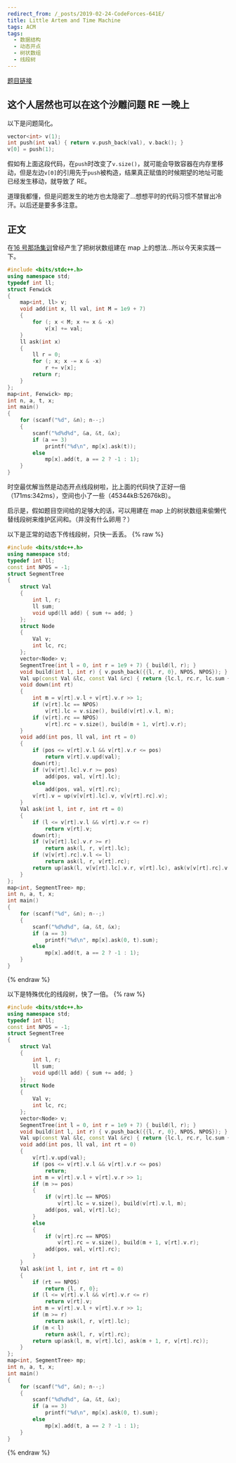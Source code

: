 ```yaml
---
redirect_from: /_posts/2019-02-24-CodeForces-641E/
title: Little Artem and Time Machine
tags: ACM
tags:
  - 数据结构
  - 动态开点
  - 树状数组
  - 线段树
---
```


[题目链接](https://vjudge.net/problem/CodeForces-641E)

## 这个人居然也可以在这个沙雕问题 RE 一晚上

以下是问题简化。

```cpp
vector<int> v(1);
int push(int val) { return v.push_back(val), v.back(); }
v[0] = push(1);
```

假如有上面这段代码，在`push`时改变了`v.size()`，就可能会导致容器在内存里移动，但是左边`v[0]`的引用先于`push`被构造，结果真正赋值的时候期望的地址可能已经发生移动，就导致了 RE。

道理我都懂，但是问题发生的地方也太隐密了…想想平时的代码习惯不禁冒出冷汗。以后还是要多多注意。

## 正文

在[16 号那场集训](https://wu-kan.cn/_posts/2019-02-17-Bubble-Cup-11-Finals/)曾经产生了把树状数组建在 map 上的想法…所以今天来实践一下。

```cpp
#include <bits/stdc++.h>
using namespace std;
typedef int ll;
struct Fenwick
{
	map<int, ll> v;
	void add(int x, ll val, int M = 1e9 + 7)
	{
		for (; x < M; x += x & -x)
			v[x] += val;
	}
	ll ask(int x)
	{
		ll r = 0;
		for (; x; x -= x & -x)
			r += v[x];
		return r;
	}
};
map<int, Fenwick> mp;
int n, a, t, x;
int main()
{
	for (scanf("%d", &n); n--;)
	{
		scanf("%d%d%d", &a, &t, &x);
		if (a == 3)
			printf("%d\n", mp[x].ask(t));
		else
			mp[x].add(t, a == 2 ? -1 : 1);
	}
}
```

时空最优解当然是动态开点线段树啦，比上面的代码快了正好一倍（171ms:342ms），空间也小了一些（45344kB:52676kB）。

启示是，假如题目空间给的足够大的话，可以用建在 map 上的树状数组来偷懒代替线段树来维护区间和。（并没有什么卵用？）

以下是正常的动态下传线段树，只快一丢丢。
{% raw %}

```cpp
#include <bits/stdc++.h>
using namespace std;
typedef int ll;
const int NPOS = -1;
struct SegmentTree
{
	struct Val
	{
		int l, r;
		ll sum;
		void upd(ll add) { sum += add; }
	};
	struct Node
	{
		Val v;
		int lc, rc;
	};
	vector<Node> v;
	SegmentTree(int l = 0, int r = 1e9 + 7) { build(l, r); }
	void build(int l, int r) { v.push_back({{l, r, 0}, NPOS, NPOS}); }
	Val up(const Val &lc, const Val &rc) { return {lc.l, rc.r, lc.sum + rc.sum}; }
	void down(int rt)
	{
		int m = v[rt].v.l + v[rt].v.r >> 1;
		if (v[rt].lc == NPOS)
			v[rt].lc = v.size(), build(v[rt].v.l, m);
		if (v[rt].rc == NPOS)
			v[rt].rc = v.size(), build(m + 1, v[rt].v.r);
	}
	void add(int pos, ll val, int rt = 0)
	{
		if (pos <= v[rt].v.l && v[rt].v.r <= pos)
			return v[rt].v.upd(val);
		down(rt);
		if (v[v[rt].lc].v.r >= pos)
			add(pos, val, v[rt].lc);
		else
			add(pos, val, v[rt].rc);
		v[rt].v = up(v[v[rt].lc].v, v[v[rt].rc].v);
	}
	Val ask(int l, int r, int rt = 0)
	{
		if (l <= v[rt].v.l && v[rt].v.r <= r)
			return v[rt].v;
		down(rt);
		if (v[v[rt].lc].v.r >= r)
			return ask(l, r, v[rt].lc);
		if (v[v[rt].rc].v.l <= l)
			return ask(l, r, v[rt].rc);
		return up(ask(l, v[v[rt].lc].v.r, v[rt].lc), ask(v[v[rt].rc].v.l, r, v[rt].rc));
	}
};
map<int, SegmentTree> mp;
int n, a, t, x;
int main()
{
	for (scanf("%d", &n); n--;)
	{
		scanf("%d%d%d", &a, &t, &x);
		if (a == 3)
			printf("%d\n", mp[x].ask(0, t).sum);
		else
			mp[x].add(t, a == 2 ? -1 : 1);
	}
}
```

{% endraw %}

以下是特殊优化的线段树，快了一倍。
{% raw %}

```cpp
#include <bits/stdc++.h>
using namespace std;
typedef int ll;
const int NPOS = -1;
struct SegmentTree
{
	struct Val
	{
		int l, r;
		ll sum;
		void upd(ll add) { sum += add; }
	};
	struct Node
	{
		Val v;
		int lc, rc;
	};
	vector<Node> v;
	SegmentTree(int l = 0, int r = 1e9 + 7) { build(l, r); }
	void build(int l, int r) { v.push_back({{l, r, 0}, NPOS, NPOS}); }
	Val up(const Val &lc, const Val &rc) { return {lc.l, rc.r, lc.sum + rc.sum}; }
	void add(int pos, ll val, int rt = 0)
	{
		v[rt].v.upd(val);
		if (pos <= v[rt].v.l && v[rt].v.r <= pos)
			return;
		int m = v[rt].v.l + v[rt].v.r >> 1;
		if (m >= pos)
		{
			if (v[rt].lc == NPOS)
				v[rt].lc = v.size(), build(v[rt].v.l, m);
			add(pos, val, v[rt].lc);
		}
		else
		{
			if (v[rt].rc == NPOS)
				v[rt].rc = v.size(), build(m + 1, v[rt].v.r);
			add(pos, val, v[rt].rc);
		}
	}
	Val ask(int l, int r, int rt = 0)
	{
		if (rt == NPOS)
			return {l, r, 0};
		if (l <= v[rt].v.l && v[rt].v.r <= r)
			return v[rt].v;
		int m = v[rt].v.l + v[rt].v.r >> 1;
		if (m >= r)
			return ask(l, r, v[rt].lc);
		if (m < l)
			return ask(l, r, v[rt].rc);
		return up(ask(l, m, v[rt].lc), ask(m + 1, r, v[rt].rc));
	}
};
map<int, SegmentTree> mp;
int n, a, t, x;
int main()
{
	for (scanf("%d", &n); n--;)
	{
		scanf("%d%d%d", &a, &t, &x);
		if (a == 3)
			printf("%d\n", mp[x].ask(0, t).sum);
		else
			mp[x].add(t, a == 2 ? -1 : 1);
	}
}
```

{% endraw %}
